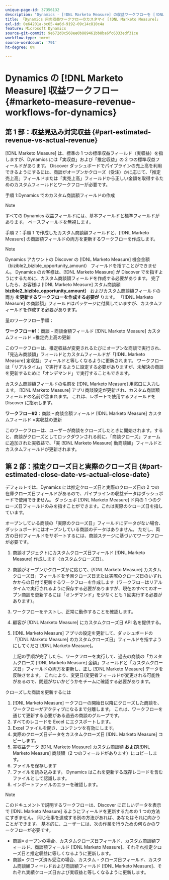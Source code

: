```yaml
---
unique-page-id: 37356132
description: "Dynamics - [!DNL Marketo Measure] の収益ワークフローを [!DNL Marketo Measure] スト"
title: 「Dynamics 用の収益ワークフローのカスタマイ [!DNL Marketo Measure]」
exl-id: 0e64201a-bc65-4a6d-9192-09c14c810c4a
feature: Microsoft Dynamics
source-git-commit: 9e672d0c568ee0b889461bb8ba6fc6333edf31ce
workflow-type: tm+mt
source-wordcount: '791'
ht-degree: 0%

---
```


# Dynamics の [!DNL Marketo Measure] 収益ワークフロー {#marketo-measure-revenue-workflows-for-dynamics}

## 第 1 部：収益見込み対実収益 {#part-estimated-revenue-vs-actual-revenue}

[!DNL Marketo Measure] は、標準の 1 つの標準収益フィールド（実収益）を指しますが、Dynamics には「実収益」および「推定収益」の 2 つの標準収益フィールドがあります。 Discover ダッシュボードでパイプラインの売上高を利用できるようにするには、商談がオープンかクローズ（受注）かに応じて、「推定売上高」フィールドまたは「実売上高」フィールドから正しい金額を取得するためのカスタムフィールドとワークフローが必要です。

手順 1:Dynamics でのカスタム商談額フィールドの作成

>[!NOTE]
>
>すべての Dynamics 収益フィールドには、基本フィールドと標準フィールドがあります。 ベースフィールドを無視します。

手順 2：手順 1 で作成したカスタム商談額フィールドと、[!DNL Marketo Measure] の商談額フィールドの両方を更新するワークフローを作成します。

>[!NOTE]
>
>Dynamics アカウントの Discover の [!DNL Marketo Measure] 機会金額（bizible2_bizible_opportunity_amount） フィールドを指すことができません。 Dynamics のお客様は、[!DNL Marketo Measure] が Discover でを指すようにするために、カスタム商談額フィールドを作成する必要があります。 完了したら、お客様は [!DNL Marketo Measure] スタム商談額 **bizible2_bizible_opportunity_amount）** およびカスタム商談額フィールドの両方 **を更新するワークフローを作成する必要が** ります。 「[!DNL Marketo Measure] の商談額」フィールドはパッケージに付属していますが、カスタムフィールドを作成する必要があります。

量のワークフロー手順：

**ワークフロー#1**：商談 – 商談金額フィールド [!DNL Marketo Measure] カスタムフィールド =推定売上高の更新

このワークフローは、推定収益が変更されるたびにオープンな商談で実行され、「見込み商談額」フィールドとカスタムフィールドが「[!DNL Marketo Measure] 定収益」フィールドと等しくなるように更新されます。 ワークフローは「リアルタイム」で実行するように設定する必要がありますが、未解決の商談を更新するために「オンデマンド」で実行することもできます。

カスタム商談額フィールドの名前を [!DNL Marketo Measure] 用窓口に入力します。 [!DNL Marketo Measure] アプリ商談設定が更新され、カスタム商談額フィールドの名前が含まれます。 これは、レポートで使用するフィールドを Discover に指示します。

**ワークフロー#2**：商談 – 商談金額フィールド [!DNL Marketo Measure] カスタムフィールド =実収益の更新

このワークフローは、ユーザーが商談をクローズしたときに開始されます。すると、商談がクローズとしてロックダウンされる前に、「商談クローズ」フォームに追加された実収益で、「実 [!DNL Marketo Measure] 動商談額」フィールドとカスタムフィールドが更新されます。

## 第 2 部：推定クローズ日と実際のクローズ日 {#part-estimated-close-date-vs-actual-close-date}

デフォルトでは、Dynamics には推定クローズ日と実際のクローズ日の 2 つの在庫クローズ日フィールドがあるので、パイプラインの収益データはダッシュボードで使用できません。 ダッシュボ [!DNL Marketo Measure] ド内の 1 つのクローズ日フィールドのみを指すことができます。これは実際のクローズ日を指しています。

オープンしている商談の「実際のクローズ日」フィールドにデータがない場合、ダッシュボードにはオープンしている商談のデータはありません。 ただし、両方の日付フィールドをサポートするには、商談ステージに基づいてワークフローが必要です。

1. 商談オブジェクトにカスタムクローズ日フィールド [!DNL Marketo Measure] 作成します（カスタムクローズ日）。
1. 商談がオープンかクローズかに応じて、[!DNL Marketo Measure] カスタムクローズ日」フィールドを予測クローズ日または実際のクローズ日のいずれかからの日付で更新するワークフローを作成します（ワークフローはリアルタイムで実行されるように保存する必要がありますが、現在のすべてのオープン商談を更新するには「オンデマンド」を少なくとも 1 回実行する必要があります）。
1. ワークフローをテストし、正常に動作することを確認します。
1. 顧客が [!DNL Marketo Measure] にカスタムクローズ日 API 名を提供する。
1. [!DNL Marketo Measure] アプリの設定を更新して、ダッシュボードの「[!DNL Marketo Measure] のカスタムクローズ日」フィールドを指すようにしてくださ [!DNL Marketo Measure]。

   上記の手順が完了したら、ワークフローを実行して、過去の商談の「カスタムクローズ [!DNL Marketo Measure] 金額」フィールドと「カスタムクローズ日」フィールドの両方を更新し、正し [!DNL Marketo Measure] データを反映させます。 これにより、変更日/変更者フィールドが変更される可能性があるので、問題がないかどうかをチームに確認する必要があります。

クローズした商談を更新するには

1. [!DNL Marketo Measure] ークフローの開始日以降にクローズした商談を、ワークフローがアクティブになるまで分離します。 これは、ワークフローを通じて更新する必要がある過去の商談のグループです。
1. すべてのレコードを Excel にエクスポートします。
1. Excel ファイルを開き、コンテンツを有効にします。
1. 実際のクローズ日データをカスタムクローズ日 [!DNL Marketo Measure] コピーします。
1. 実収益データ [!DNL Marketo Measure] カスタム商談額 **および**[!DNL Marketo Measure] 商談額（2 つのフィールドがあります）にコピーします。
1. ファイルを保存します
1. ファイルを読み込みます。 Dynamics はこれを更新する既存レコードを含むファイルとして認識します。
1. インポートファイルのエラーを確認します。

>[!NOTE]
>
>このドキュメントで説明するワークフローは、Discover に正しいデータを表示で [!DNL Marketo Measure] るようにフィールドを更新するための 1 つの方法にすぎません。 同じ仕事を達成する別の方法があれば、あなたはそれに向かうことができます。 基本的に、ユーザーには、次の作業を行うための何らかのワークフローが必要です。
>
> * 商談=オープンの場合、カスタムクローズ日フィールド、カスタム商談額フィールド、商談額フィールド [!DNL Marketo Measure]、それぞれ推定クローズ日と推定収益に等しくなるように更新します。
> * 商談= クローズ済み受注の場合、カスタム・クローズ日フィールド、カスタム商談額フィールドおよび商談額フィールド [!DNL Marketo Measure]、それぞれ実績クローズ日および実収益と等しくなるように更新します。
